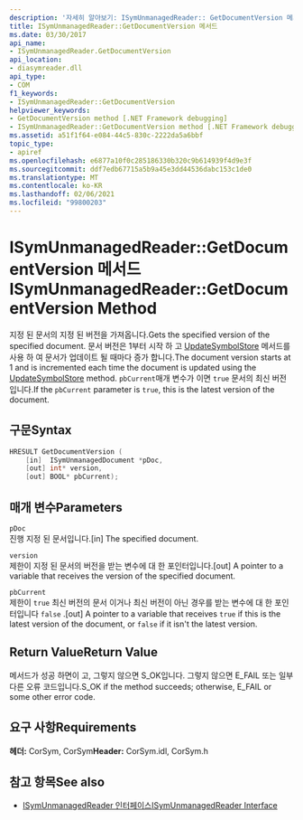 ```yaml
---
description: '자세히 알아보기: ISymUnmanagedReader:: GetDocumentVersion 메서드'
title: ISymUnmanagedReader::GetDocumentVersion 메서드
ms.date: 03/30/2017
api_name:
- ISymUnmanagedReader.GetDocumentVersion
api_location:
- diasymreader.dll
api_type:
- COM
f1_keywords:
- ISymUnmanagedReader::GetDocumentVersion
helpviewer_keywords:
- GetDocumentVersion method [.NET Framework debugging]
- ISymUnmanagedReader::GetDocumentVersion method [.NET Framework debugging]
ms.assetid: a51f1f64-e084-44c5-830c-2222da5a6bbf
topic_type:
- apiref
ms.openlocfilehash: e6877a10f0c285186330b320c9b614939f4d9e3f
ms.sourcegitcommit: ddf7edb67715a5b9a45e3dd44536dabc153c1de0
ms.translationtype: MT
ms.contentlocale: ko-KR
ms.lasthandoff: 02/06/2021
ms.locfileid: "99800203"
---
```

# <a name="isymunmanagedreadergetdocumentversion-method"></a><span data-ttu-id="0f9d6-103">ISymUnmanagedReader::GetDocumentVersion 메서드</span><span class="sxs-lookup"><span data-stu-id="0f9d6-103">ISymUnmanagedReader::GetDocumentVersion Method</span></span>

<span data-ttu-id="0f9d6-104">지정 된 문서의 지정 된 버전을 가져옵니다.</span><span class="sxs-lookup"><span data-stu-id="0f9d6-104">Gets the specified version of the specified document.</span></span> <span data-ttu-id="0f9d6-105">문서 버전은 1부터 시작 하 고 [UpdateSymbolStore](isymunmanagedreader-updatesymbolstore-method.md) 메서드를 사용 하 여 문서가 업데이트 될 때마다 증가 합니다.</span><span class="sxs-lookup"><span data-stu-id="0f9d6-105">The document version starts at 1 and is incremented each time the document is updated using the [UpdateSymbolStore](isymunmanagedreader-updatesymbolstore-method.md) method.</span></span> <span data-ttu-id="0f9d6-106">`pbCurrent`매개 변수가 이면 `true` 문서의 최신 버전입니다.</span><span class="sxs-lookup"><span data-stu-id="0f9d6-106">If the `pbCurrent` parameter is `true`, this is the latest version of the document.</span></span>  
  
## <a name="syntax"></a><span data-ttu-id="0f9d6-107">구문</span><span class="sxs-lookup"><span data-stu-id="0f9d6-107">Syntax</span></span>  
  
```cpp  
HRESULT GetDocumentVersion (  
    [in]  ISymUnmanagedDocument *pDoc,  
    [out] int* version,  
    [out] BOOL* pbCurrent);  
```  
  
## <a name="parameters"></a><span data-ttu-id="0f9d6-108">매개 변수</span><span class="sxs-lookup"><span data-stu-id="0f9d6-108">Parameters</span></span>  

 `pDoc`  
 <span data-ttu-id="0f9d6-109">진행 지정 된 문서입니다.</span><span class="sxs-lookup"><span data-stu-id="0f9d6-109">[in] The specified document.</span></span>  
  
 `version`  
 <span data-ttu-id="0f9d6-110">제한이 지정 된 문서의 버전을 받는 변수에 대 한 포인터입니다.</span><span class="sxs-lookup"><span data-stu-id="0f9d6-110">[out] A pointer to a variable that receives the version of the specified document.</span></span>  
  
 `pbCurrent`  
 <span data-ttu-id="0f9d6-111">제한이 `true` 최신 버전의 문서 이거나 최신 버전이 아닌 경우를 받는 변수에 대 한 포인터입니다 `false` .</span><span class="sxs-lookup"><span data-stu-id="0f9d6-111">[out] A pointer to a variable that receives `true` if this is the latest version of the document, or `false` if it isn't the latest version.</span></span>  
  
## <a name="return-value"></a><span data-ttu-id="0f9d6-112">Return Value</span><span class="sxs-lookup"><span data-stu-id="0f9d6-112">Return Value</span></span>  

 <span data-ttu-id="0f9d6-113">메서드가 성공 하면이 고, 그렇지 않으면 S_OK입니다. 그렇지 않으면 E_FAIL 또는 일부 다른 오류 코드입니다.</span><span class="sxs-lookup"><span data-stu-id="0f9d6-113">S_OK if the method succeeds; otherwise, E_FAIL or some other error code.</span></span>  
  
## <a name="requirements"></a><span data-ttu-id="0f9d6-114">요구 사항</span><span class="sxs-lookup"><span data-stu-id="0f9d6-114">Requirements</span></span>  

 <span data-ttu-id="0f9d6-115">**헤더:** CorSym, CorSym</span><span class="sxs-lookup"><span data-stu-id="0f9d6-115">**Header:** CorSym.idl, CorSym.h</span></span>  
  
## <a name="see-also"></a><span data-ttu-id="0f9d6-116">참고 항목</span><span class="sxs-lookup"><span data-stu-id="0f9d6-116">See also</span></span>

- [<span data-ttu-id="0f9d6-117">ISymUnmanagedReader 인터페이스</span><span class="sxs-lookup"><span data-stu-id="0f9d6-117">ISymUnmanagedReader Interface</span></span>](isymunmanagedreader-interface.md)
